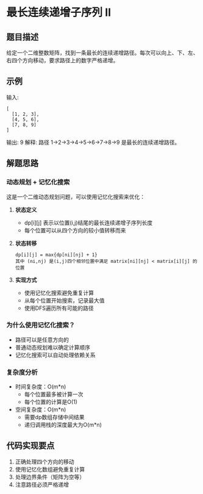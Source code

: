 # 最长连续递增子序列 II

## 题目描述
给定一个二维整数矩阵，找到一条最长的连续递增路径。每次可以向上、下、左、右四个方向移动，要求路径上的数字严格递增。

## 示例
输入:
```
[
  [1, 2, 3],
  [4, 5, 6],
  [7, 8, 9]
]
```
输出: 9
解释: 路径 1->2->3->4->5->6->7->8->9 是最长的连续递增路径。

## 解题思路

### 动态规划 + 记忆化搜索
这是一个二维动态规划问题，可以使用记忆化搜索来优化：

1. **状态定义**
   - dp[i][j] 表示以位置(i,j)结尾的最长连续递增子序列长度
   - 每个位置可以从四个方向的较小值转移而来

2. **状态转移**
   ```
   dp[i][j] = max{dp[ni][nj] + 1}
   其中 (ni,nj) 是(i,j)四个相邻位置中满足 matrix[ni][nj] < matrix[i][j] 的位置
   ```

3. **实现方式**
   - 使用记忆化搜索避免重复计算
   - 从每个位置开始搜索，记录最大值
   - 使用DFS遍历所有可能的路径

### 为什么使用记忆化搜索？
- 路径可以是任意方向的
- 普通动态规划难以确定计算顺序
- 记忆化搜索可以自动处理依赖关系

### 复杂度分析
- 时间复杂度：O(m*n)
  - 每个位置最多被计算一次
  - 每个位置的计算是O(1)
- 空间复杂度：O(m*n)
  - 需要dp数组存储中间结果
  - 递归调用栈的深度最大为O(m*n)

## 代码实现要点
1. 正确处理四个方向的移动
2. 使用记忆化数组避免重复计算
3. 处理边界条件（矩阵为空等）
4. 注意路径必须严格递增 